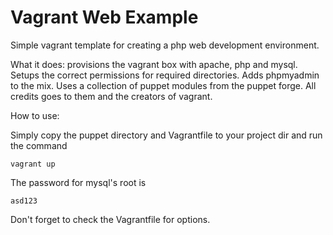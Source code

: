 Vagrant Web Example
=================

Simple vagrant template for creating a php web development environment.

What it does: provisions the vagrant box with apache, php and mysql. Setups the correct permissions for required directories. Adds phpmyadmin to the mix.
Uses a collection of puppet modules from the puppet forge. All credits goes to them and the creators of vagrant.

How to use:

Simply copy the puppet directory and Vagrantfile to your project dir and run the command 
```
vagrant up
```

The password for mysql's root is 
```
asd123
```

Don't forget to check the Vagrantfile for options.

